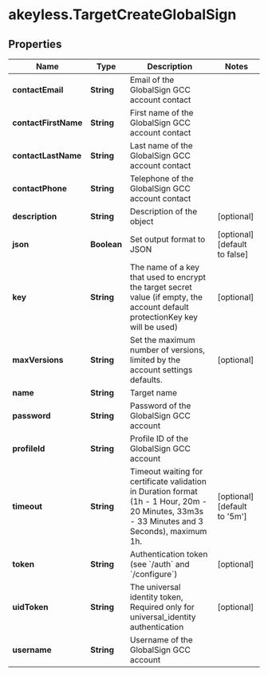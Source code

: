# akeyless.TargetCreateGlobalSign

## Properties

Name | Type | Description | Notes
------------ | ------------- | ------------- | -------------
**contactEmail** | **String** | Email of the GlobalSign GCC account contact | 
**contactFirstName** | **String** | First name of the GlobalSign GCC account contact | 
**contactLastName** | **String** | Last name of the GlobalSign GCC account contact | 
**contactPhone** | **String** | Telephone of the GlobalSign GCC account contact | 
**description** | **String** | Description of the object | [optional] 
**json** | **Boolean** | Set output format to JSON | [optional] [default to false]
**key** | **String** | The name of a key that used to encrypt the target secret value (if empty, the account default protectionKey key will be used) | [optional] 
**maxVersions** | **String** | Set the maximum number of versions, limited by the account settings defaults. | [optional] 
**name** | **String** | Target name | 
**password** | **String** | Password of the GlobalSign GCC account | 
**profileId** | **String** | Profile ID of the GlobalSign GCC account | 
**timeout** | **String** | Timeout waiting for certificate validation in Duration format (1h - 1 Hour, 20m - 20 Minutes, 33m3s - 33 Minutes and 3 Seconds), maximum 1h. | [optional] [default to &#39;5m&#39;]
**token** | **String** | Authentication token (see &#x60;/auth&#x60; and &#x60;/configure&#x60;) | [optional] 
**uidToken** | **String** | The universal identity token, Required only for universal_identity authentication | [optional] 
**username** | **String** | Username of the GlobalSign GCC account | 


